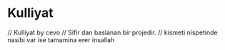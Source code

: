 # Kulliyat
//  Kulliyat by cevo 
//  Sifir dan baslanan bir projedir. 
//  kismeti nispetinde nasibi var ise tamamina erer insallah 
